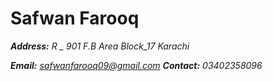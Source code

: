 # Safwan Farooq

***Address:** R _ 901 F.B Area Block_17 Karachi*

***Email:** safwanfarooq09@gmail.com **Contact:** 03402358096*
